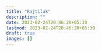 ```yaml
---
title: "Rajtilak"
description: ""
date: 2023-02-24T20:46:20+05:30
lastmod: 2023-02-24T20:46:20+05:30
draft: true
images: []
---
```

